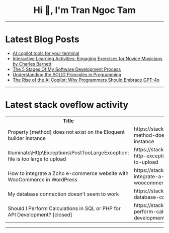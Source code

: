 <h1 align="center">Hi 👋, I'm Tran Ngoc Tam</h1>

---

# Latest Blog Posts 
<!-- BLOG-POST-LIST:START -->
- [AI copilot tools for your terminal](https://dev.to/gopher65/ai-copilot-tools-for-your-terminal-18hk)
- [Interactive Learning Activities: Engaging Exercises for Novice Musicians by Charles Barnett](https://dev.to/charlesbarnett/interactive-learning-activities-engaging-exercises-for-novice-musicians-by-charles-barnett-2eff)
- [The 5 Stages Of My Software Development Process](https://dev.to/ontowhee/the-5-stages-of-my-software-development-process-52d0)
- [Understanding the SOLID Principles in Programming](https://dev.to/kellyblaire/understanding-the-solid-principles-in-programming-4ckc)
- [The Rise of the AI Copilot: Why Programmers Should Embrace GPT-4o](https://dev.to/brainvault_tech/the-rise-of-the-ai-copilot-why-programmers-should-embrace-gpt-4o-21ji)
<!-- BLOG-POST-LIST:END -->

---

# Latest stack oveflow activity
<table>
  <tr><th>Title</th><th>Link</th></tr>
  <!-- STACKOVERFLOW:START --><tr><td>Property [method] does not exist on the Eloquent builder instance</td><td>https://stackoverflow.com/questions/78610896/property-method-does-not-exist-on-the-eloquent-builder-instance</td></tr><tr><td>Illuminate\Http\Exceptions\PostTooLargeException: file is too large to upload</td><td>https://stackoverflow.com/questions/78610883/illuminate-http-exceptions-posttoolargeexception-file-is-too-large-to-upload</td></tr><tr><td>How to integrate a Zoho e-commerce website with WooCommerce in WordPress</td><td>https://stackoverflow.com/questions/78610703/how-to-integrate-a-zoho-e-commerce-website-with-woocommerce-in-wordpress</td></tr><tr><td>My database connection doesn&#39;t seem to work</td><td>https://stackoverflow.com/questions/78610670/my-database-connection-doesnt-seem-to-work</td></tr><tr><td>Should I Perform Calculations in SQL or PHP for API Development? [closed]</td><td>https://stackoverflow.com/questions/78610513/should-i-perform-calculations-in-sql-or-php-for-api-development</td></tr><!-- STACKOVERFLOW:END -->
</table>

---


